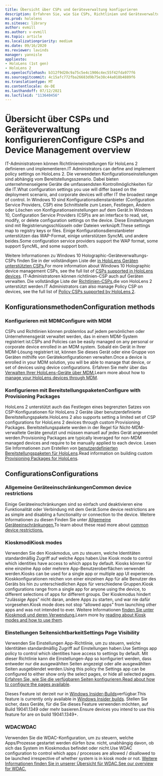 ```yaml
---
title: Übersicht über CSPs und Geräteverwaltung konfigurieren
description: Erfahren Sie, wie Sie CSPs, Richtlinien und Geräteverwaltung mithilfe von Mobilen Geräteverwaltung und Bereitstellungspaketen konfigurieren.
ms.prod: hololens
ms.sitesec: library
author: evmill
ms.author: v-evmill
ms.topic: article
ms.localizationpriority: medium
ms.date: 09/16/2020
ms.reviewer: lavinds
manager: yannisle
appliesto:
- HoloLens (1st gen)
- HoloLens 2
ms.openlocfilehash: b312f9d20c9a75c5e4c1906c4ec55f42fda977f6
ms.sourcegitcommit: 4c15afc772fba26683d9b75e38c44a018b4889f6
ms.translationtype: MT
ms.contentlocale: de-DE
ms.lasthandoff: 07/12/2021
ms.locfileid: "113640456"
---
```

# <a name="configure-csps-and-device-management-overview"></a><span data-ttu-id="af880-103">Übersicht über CSPs und Geräteverwaltung konfigurieren</span><span class="sxs-lookup"><span data-stu-id="af880-103">Configure CSPs and Device Management overview</span></span>

<span data-ttu-id="af880-104">IT-Administratoren können Richtlinieneinstellungen für HoloLens 2 definieren und implementieren.</span><span class="sxs-lookup"><span data-stu-id="af880-104">IT Administrators can define and implement policy settings on HoloLens 2.</span></span> <span data-ttu-id="af880-105">Die verwendeten Konfigurationseinstellungen sind abhängig vom Bereitstellungsszenario. Dabei bieten unternehmenseigene Geräte die umfassendsten Kontrollmöglichkeiten für die IT.</span><span class="sxs-lookup"><span data-stu-id="af880-105">What configuration settings you use will differ based on the deployment scenario, and corporate devices will offer IT the broadest range of control.</span></span> <span data-ttu-id="af880-106">In Windows 10 sind Konfigurationsdienstanbieter (Configuration Service Providers, CSP) eine Schnittstelle zum Lesen, Festlegen, Ändern oder Löschen von Konfigurationseinstellungen auf dem Gerät.</span><span class="sxs-lookup"><span data-stu-id="af880-106">In Windows 10, Configuration Service Providers (CSP)s are an interface to read, set, modify, or delete configuration settings on the device.</span></span> <span data-ttu-id="af880-107">Diese Einstellungen sind mit Registrierungsschlüsseln oder Dateien verknüpft.</span><span class="sxs-lookup"><span data-stu-id="af880-107">These settings map to registry keys or files.</span></span> <span data-ttu-id="af880-108">Einige Konfigurationsdienstanbieter unterstützen das WAP-Format, einige unterstützen SyncML und andere beides.</span><span class="sxs-lookup"><span data-stu-id="af880-108">Some configuration service providers support the WAP format, some support SyncML, and some support both.</span></span>

<span data-ttu-id="af880-109">Weitere Informationen zu Windows 10 Holographic-Geräteverwaltungs-CSPs finden Sie in der vollständigen Liste der [in HoloLens Geräten unterstützten CSPs.](/windows/client-management/mdm/configuration-service-provider-reference#hololens)</span><span class="sxs-lookup"><span data-stu-id="af880-109">For more information about Windows 10 Holographic device management CSPs, see the full list of [CSPs supported in HoloLens devices](/windows/client-management/mdm/configuration-service-provider-reference#hololens).</span></span>
<span data-ttu-id="af880-110">IT-Administratoren können richtlinien-CSP auch auf Geräten verwalten. Die vollständige Liste der [Richtlinien-CSPs,](/windows/client-management/mdm/policy-csps-supported-by-hololens2)die von HoloLens 2 unterstützt werden.</span><span class="sxs-lookup"><span data-stu-id="af880-110">IT Administrators can also manage Policy CSP on devices, see the full list of [Policy CSPs supported by HoloLens 2](/windows/client-management/mdm/policy-csps-supported-by-hololens2).</span></span>

## <a name="configuration-methods"></a><span data-ttu-id="af880-111">Konfigurationsmethoden</span><span class="sxs-lookup"><span data-stu-id="af880-111">Configuration methods</span></span>

### <a name="configure-with-mdm"></a><span data-ttu-id="af880-112">Konfigurieren mit MDM</span><span class="sxs-lookup"><span data-stu-id="af880-112">Configure with MDM</span></span>

<span data-ttu-id="af880-113">CSPs und Richtlinien können problemlos auf jedem persönlichen oder Unternehmensgerät verwaltet werden, das in einem MDM-System registriert ist.</span><span class="sxs-lookup"><span data-stu-id="af880-113">CSPs and Policies can be easily managed on any personal or corporate device enrolled in an MDM system.</span></span> <span data-ttu-id="af880-114">Sobald ein Gerät in Ihrer MDM-Lösung registriert ist, können Sie dieses Gerät oder eine Gruppe von Geräten mithilfe von Gerätekonfigurationen verwalten.</span><span class="sxs-lookup"><span data-stu-id="af880-114">Once a device is enrolled in your MDM solution, you will be able to manage that device, or set of devices using device configurations.</span></span> <span data-ttu-id="af880-115">Erfahren Sie mehr über das [Verwalten Ihrer HoloLens-Geräte über MDM.](hololens-mdm-configure.md)</span><span class="sxs-lookup"><span data-stu-id="af880-115">Learn more about how to [manage your HoloLens devices through MDM](hololens-mdm-configure.md).</span></span>

### <a name="configure-with-provisioning-packages"></a><span data-ttu-id="af880-116">Konfigurieren mit Bereitstellungspaketen</span><span class="sxs-lookup"><span data-stu-id="af880-116">Configure with Provisioning Packages</span></span>

<span data-ttu-id="af880-117">HoloLens 2 unterstützt auch das Festlegen eines begrenzten Satzes von CSP-Konfigurationen für HoloLens 2 Geräte über benutzerdefinierte Bereitstellungspakete.</span><span class="sxs-lookup"><span data-stu-id="af880-117">HoloLens 2 also supports setting a limited set of CSP configurations for HoloLens 2 devices through custom Provisioning Packages.</span></span> <span data-ttu-id="af880-118">Bereitstellungspakete werden in der Regel für Nicht-MDM-verwaltete Geräte genutzt und müssen manuell auf jedes Gerät angewendet werden.</span><span class="sxs-lookup"><span data-stu-id="af880-118">Provisioning Packages are typically leveraged for non-MDM managed devices and require to be manually applied to each device.</span></span> <span data-ttu-id="af880-119">Lesen Sie Informationen zum Erstellen von [benutzerdefinierten Bereitstellungspaketen für HoloLens](hololens-provisioning.md).</span><span class="sxs-lookup"><span data-stu-id="af880-119">Read information on building custom [Provisioning Packages for HoloLens](hololens-provisioning.md).</span></span>

## <a name="configurations"></a><span data-ttu-id="af880-120">Configurations</span><span class="sxs-lookup"><span data-stu-id="af880-120">Configurations</span></span>

### <a name="common-device-restrictions"></a><span data-ttu-id="af880-121">Allgemeine Geräteeinschränkungen</span><span class="sxs-lookup"><span data-stu-id="af880-121">Common device restrictions</span></span>

<span data-ttu-id="af880-122">Einige Geräteeinschränkungen sind so einfach und deaktivieren eine Funktionalität oder Verbindung mit dem Gerät.</span><span class="sxs-lookup"><span data-stu-id="af880-122">Some device restrictions are as simple and disabling a functionality or connection to the device.</span></span> <span data-ttu-id="af880-123">Weitere Informationen zu diesen Finden Sie unter [Allgemeine Geräteeinschränkungen.](hololens-common-device-restrictions.md)</span><span class="sxs-lookup"><span data-stu-id="af880-123">To learn about these read more about [common device restrictions.](hololens-common-device-restrictions.md)</span></span>

### <a name="kiosk-modes"></a><span data-ttu-id="af880-124">Kioskmodi</span><span class="sxs-lookup"><span data-stu-id="af880-124">Kiosk modes</span></span>

<span data-ttu-id="af880-125">Verwenden Sie den Kioskmodus, um zu steuern, welche Identitäten standardmäßig Zugriff auf welche Apps haben.</span><span class="sxs-lookup"><span data-stu-id="af880-125">Use Kiosk mode to control which identities have access to which apps by default.</span></span> <span data-ttu-id="af880-126">Kiosks können für eine einzelne App oder mehrere App-Benutzeroberflächen verwendet werden.</span><span class="sxs-lookup"><span data-stu-id="af880-126">Kiosks can be used for a single app or multiple app UI experience.</span></span> <span data-ttu-id="af880-127">Kioskkonfigurationen reichen von einer einzelnen App für alle Benutzer des Geräts bis hin zu unterschiedlichen Apps für verschiedene Gruppen.</span><span class="sxs-lookup"><span data-stu-id="af880-127">Kiosk configurations range from a single app for anyone using the device, to different selections of apps for different groups.</span></span> <span data-ttu-id="af880-128">Der Kioskmodus hindert "zulässige Apps" nicht daran, andere Apps zu starten, und war nie dafür vorgesehen.</span><span class="sxs-lookup"><span data-stu-id="af880-128">Kiosk mode does not stop “allowed apps” from launching other apps and was not intended to ever.</span></span> <span data-ttu-id="af880-129">Weitere Informationen [finden Sie unter Kioskmodi und deren Verwendung.](hololens-kiosk.md)</span><span class="sxs-lookup"><span data-stu-id="af880-129">Learn more by [reading about Kiosk modes and how to use them](hololens-kiosk.md).</span></span>

### <a name="settings-page-visibility"></a><span data-ttu-id="af880-130">Einstellungen Seitensichtbarkeit</span><span class="sxs-lookup"><span data-stu-id="af880-130">Settings Page Visibility</span></span>

<span data-ttu-id="af880-131">Verwenden Sie Einstellungen App-Richtlinie, um zu steuern, welche Identitäten standardmäßig Zugriff auf Einstellungen haben.</span><span class="sxs-lookup"><span data-stu-id="af880-131">Use Settings app policy to control which identities have access to settings by default.</span></span> <span data-ttu-id="af880-132">Mit dieser Richtlinie kann die Einstellungen-App so konfiguriert werden, dass entweder nur die ausgewählten Seiten angezeigt oder alle ausgewählten Seiten ausgeblendet werden.</span><span class="sxs-lookup"><span data-stu-id="af880-132">Using this policy the Settings app can be configured to either show only the select pages, or hide all selected pages.</span></span> <span data-ttu-id="af880-133">[Erfahren Sie, wie Sie die verfügbaren Seiten konfigurieren.](settings-uri-list.md)</span><span class="sxs-lookup"><span data-stu-id="af880-133">[Read about how to configure the pages available](settings-uri-list.md).</span></span>

<span data-ttu-id="af880-134">Dieses Feature ist derzeit nur in [Windows Insider-Builds](hololens-insider.md)verfügbar.</span><span class="sxs-lookup"><span data-stu-id="af880-134">This feature is currently only available in [Windows Insider builds](hololens-insider.md).</span></span> <span data-ttu-id="af880-135">Stellen Sie sicher, dass Geräte, für die Sie dieses Feature verwenden möchten, auf Build 19041.1349 oder mehr basieren.</span><span class="sxs-lookup"><span data-stu-id="af880-135">Ensure devices you intend to use this feature for are on build 19041.1349+.</span></span>

### <a name="wdac"></a><span data-ttu-id="af880-136">WDAC</span><span class="sxs-lookup"><span data-stu-id="af880-136">WDAC</span></span>

<span data-ttu-id="af880-137">Verwenden Sie die WDAC-Konfiguration, um zu steuern, welche Apps/Prozesse gestartet werden dürfen bzw. nicht, unabhängig davon, ob sich das System im Kioskmodus befindet oder nicht.</span><span class="sxs-lookup"><span data-stu-id="af880-137">Use WDAC configuration to control which apps / processes are allowed / disallowed to be launched irrespective of whether system is in kiosk mode or not.</span></span>
[<span data-ttu-id="af880-138">Weitere Informationen finden Sie in unserer Übersicht für WDAC.</span><span class="sxs-lookup"><span data-stu-id="af880-138">See our overview for WDAC.</span></span>](windows-defender-application-control-wdac.md)
